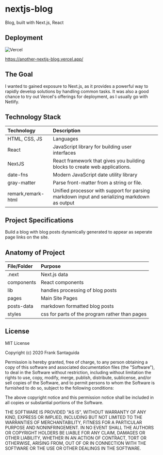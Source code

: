 # nextjs-blog
Blog, built with Next.js, React

## Deployment
![Vercel](https://vercelbadge.vercel.app/api/fjs138/nextjs-blog)

https://another-nextjs-blog.vercel.app/


## The Goal

I wanted to gained exposure to Next.js, as it provides a powerful way to rapidly develop solutions by handling common tasks.
It was also a good chance to try out Vercel's offerings for deployment, as I usually go with Netlify.


## Technology Stack

| Technology    	|  Description     	|
| :------------------| :----------------	|
| HTML, CSS, JS 			| Languages     |
| React		| JavaScript library for building user interfaces            |
| NextJS			| 	React framework that gives you building blocks to create web applications. |
| date-fns			|	  Modern JavaScript date utility library|
| gray-matter			|	  Parse front-matter from a string or file.|
|remark,remark-html|Unified processor with support for parsing markdown input and serializing markdown as output|

## Project Specifications
Build a blog with blog posts dynamically generated to appear as seperate page links on the site.

## Anatomy of Project


| File/Folder    	| Purpose           	  |
| :------------------|:-------------------|
|.next|Next.js data|
|components|React components|
| lib	 			| handles processing of blog posts     |
| pages		 			| Main Site Pages|
| posts-data		 			| markdown formatted blog posts   |
| styles| css for parts of the program rather than pages     |


## License
MIT License

Copyright (c) 2020 Frank Santaguida

Permission is hereby granted, free of charge, to any person obtaining a copy
of this software and associated documentation files (the "Software"), to deal
in the Software without restriction, including without limitation the rights
to use, copy, modify, merge, publish, distribute, sublicense, and/or sell
copies of the Software, and to permit persons to whom the Software is
furnished to do so, subject to the following conditions:

The above copyright notice and this permission notice shall be included in all
copies or substantial portions of the Software.

THE SOFTWARE IS PROVIDED "AS IS", WITHOUT WARRANTY OF ANY KIND, EXPRESS OR
IMPLIED, INCLUDING BUT NOT LIMITED TO THE WARRANTIES OF MERCHANTABILITY,
FITNESS FOR A PARTICULAR PURPOSE AND NONINFRINGEMENT. IN NO EVENT SHALL THE
AUTHORS OR COPYRIGHT HOLDERS BE LIABLE FOR ANY CLAIM, DAMAGES OR OTHER
LIABILITY, WHETHER IN AN ACTION OF CONTRACT, TORT OR OTHERWISE, ARISING FROM,
OUT OF OR IN CONNECTION WITH THE SOFTWARE OR THE USE OR OTHER DEALINGS IN THE
SOFTWARE.

